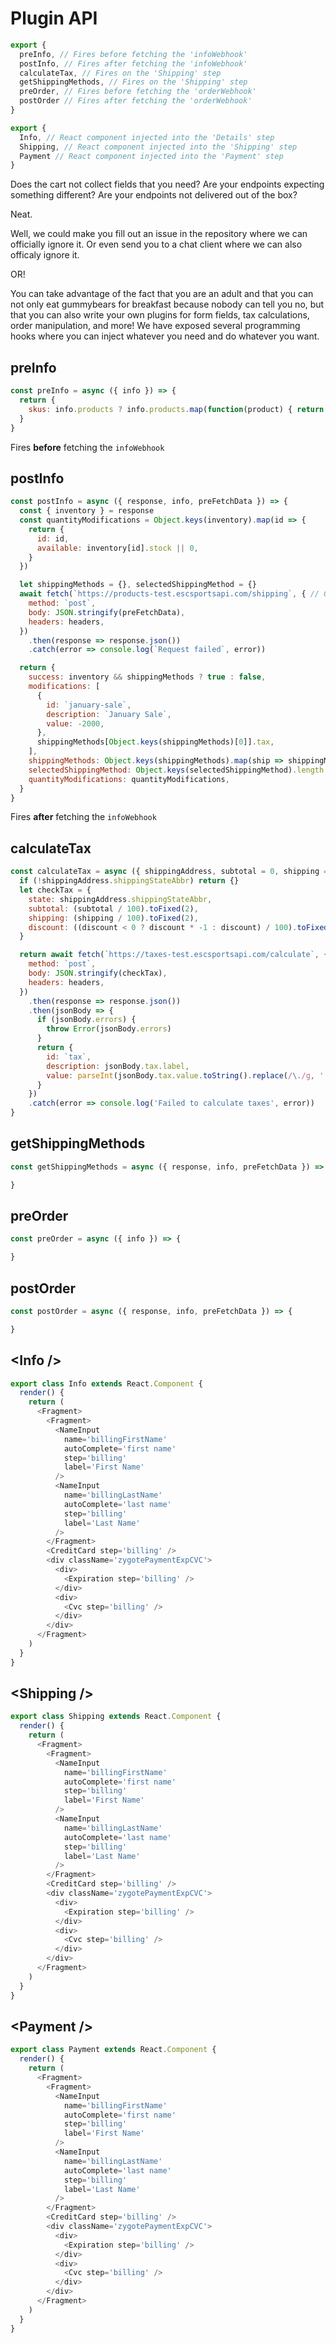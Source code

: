 # Plugin API

```javascript
export { 
  preInfo, // Fires before fetching the 'infoWebhook'
  postInfo, // Fires after fetching the 'infoWebhook'
  calculateTax, // Fires on the 'Shipping' step 
  getShippingMethods, // Fires on the 'Shipping' step 
  preOrder, // Fires before fetching the 'orderWebhook'
  postOrder // Fires after fetching the 'orderWebhook'
}

export { 
  Info, // React component injected into the 'Details' step
  Shipping, // React component injected into the 'Shipping' step
  Payment // React component injected into the 'Payment' step
}
```

Does the cart not collect fields that you need? Are your endpoints expecting something different? Are your endpoints not delivered out of the box?

Neat.

Well, we could make you fill out an issue in the repository where we can officially ignore it. Or even send you to a chat client where we can also officaly ignore it.

OR!

You can take advantage of the fact that you are an adult and that you can not only eat gummybears for breakfast because nobody can tell you no, but that you can also write your own plugins for form fields, tax calculations, order manipulation, and more! We have exposed several programming hooks where you can inject whatever you need and do whatever you want.

## preInfo

```javascript
const preInfo = async ({ info }) => {
  return {
    skus: info.products ? info.products.map(function(product) { return product.id }) : []
  }
}
```
Fires **before** fetching the `infoWebhook`

## postInfo

```javascript
const postInfo = async ({ response, info, preFetchData }) => {
  const { inventory } = response
  const quantityModifications = Object.keys(inventory).map(id => {
    return {
      id: id,
      available: inventory[id].stock || 0,
    }
  })

  let shippingMethods = {}, selectedShippingMethod = {}
  await fetch(`https://products-test.escsportsapi.com/shipping`, { // Get packing dimensions
    method: `post`,
    body: JSON.stringify(preFetchData),
    headers: headers,
  })
    .then(response => response.json())
    .catch(error => console.log(`Request failed`, error))

  return {
    success: inventory && shippingMethods ? true : false,
    modifications: [
      {
        id: `january-sale`,
        description: `January Sale`,
        value: -2000,
      },
      shippingMethods[Object.keys(shippingMethods)[0]].tax,
    ],
    shippingMethods: Object.keys(shippingMethods).map(ship => shippingMethods[ship]),
    selectedShippingMethod: Object.keys(selectedShippingMethod).length == 1 ? selectedShippingMethod[Object.keys(selectedShippingMethod)[0]] : selectedShippingMethod,
    quantityModifications: quantityModifications,
  }
}
```
Fires **after** fetching the `infoWebhook`

## calculateTax

```javascript
const calculateTax = async ({ shippingAddress, subtotal = 0, shipping = 0, discount = 0 }) => {
  if (!shippingAddress.shippingStateAbbr) return {}
  let checkTax = {
    state: shippingAddress.shippingStateAbbr,
    subtotal: (subtotal / 100).toFixed(2),
    shipping: (shipping / 100).toFixed(2),
    discount: ((discount < 0 ? discount * -1 : discount) / 100).toFixed(2),
  }

  return await fetch(`https://taxes-test.escsportsapi.com/calculate`, { // Get taxes
    method: `post`,
    body: JSON.stringify(checkTax),
    headers: headers,
  })
    .then(response => response.json())
    .then(jsonBody => {
      if (jsonBody.errors) {
        throw Error(jsonBody.errors)
      }
      return {
        id: `tax`,
        description: jsonBody.tax.label,
        value: parseInt(jsonBody.tax.value.toString().replace(/\./g, ''), 10),
      }
    })
    .catch(error => console.log('Failed to calculate taxes', error))
}
```

## getShippingMethods

```javascript
const getShippingMethods = async ({ response, info, preFetchData }) => {

}
```

## preOrder

```javascript
const preOrder = async ({ info }) => {

}
```

## postOrder

```javascript
const postOrder = async ({ response, info, preFetchData }) => {

}
```

## \<Info />

```javascript
export class Info extends React.Component {
  render() {
    return (
      <Fragment>
        <Fragment>
          <NameInput
            name='billingFirstName'
            autoComplete='first name'
            step='billing'
            label='First Name'
          />
          <NameInput
            name='billingLastName'
            autoComplete='last name'
            step='billing'
            label='Last Name'
          />
        </Fragment>
        <CreditCard step='billing' />
        <div className='zygotePaymentExpCVC'>
          <div>
            <Expiration step='billing' />
          </div>
          <div>
            <Cvc step='billing' />
          </div>
        </div>
      </Fragment>
    )
  }
}
```

## \<Shipping />

```javascript
export class Shipping extends React.Component {
  render() {
    return (
      <Fragment>
        <Fragment>
          <NameInput
            name='billingFirstName'
            autoComplete='first name'
            step='billing'
            label='First Name'
          />
          <NameInput
            name='billingLastName'
            autoComplete='last name'
            step='billing'
            label='Last Name'
          />
        </Fragment>
        <CreditCard step='billing' />
        <div className='zygotePaymentExpCVC'>
          <div>
            <Expiration step='billing' />
          </div>
          <div>
            <Cvc step='billing' />
          </div>
        </div>
      </Fragment>
    )
  }
}
```

## \<Payment />

```javascript
export class Payment extends React.Component {
  render() {
    return (
      <Fragment>
        <Fragment>
          <NameInput
            name='billingFirstName'
            autoComplete='first name'
            step='billing'
            label='First Name'
          />
          <NameInput
            name='billingLastName'
            autoComplete='last name'
            step='billing'
            label='Last Name'
          />
        </Fragment>
        <CreditCard step='billing' />
        <div className='zygotePaymentExpCVC'>
          <div>
            <Expiration step='billing' />
          </div>
          <div>
            <Cvc step='billing' />
          </div>
        </div>
      </Fragment>
    )
  }
}
```